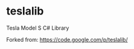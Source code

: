 teslalib
=========================================

Tesla Model S C# Library

Forked from: https://code.google.com/p/teslalib/

